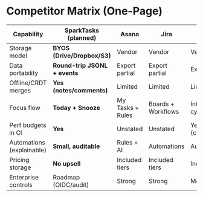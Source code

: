 # Competitor Matrix (One-Page)

| Capability                | SparkTasks (planned)          | Asana            | Jira               | Linear         | Trello         | ClickUp        | Notion Tasks   |
| ------------------------- | ----------------------------- | ---------------- | ------------------ | -------------- | -------------- | -------------- | -------------- |
| Storage model             | **BYOS (Drive/Dropbox/S3)**   | Vendor           | Vendor             | Vendor         | Vendor/Add-ons | Vendor         | Vendor         |
| Data portability          | **Round-trip JSONL + events** | Export partial   | Export partial     | Export         | CSV/JSON       | CSV/JSON       | CSV            |
| Offline/CRDT merges       | **Yes (notes/comments)**      | Limited          | Limited            | Limited        | Limited        | Limited        | Limited        |
| Focus flow                | **Today + Snooze**            | My Tasks + Rules | Boards + Workflows | Inbox + cycles | Boards         | Everything hub | Databases      |
| Perf budgets in CI        | **Yes**                       | Unstated         | Unstated           | Yes (culture)  | No             | Unstated       | Unstated       |
| Automations (explainable) | **Small, auditable**          | Rules + AI       | Automations        | Automations    | Butler         | Automations    | Limited        |
| Pricing storage           | **No upsell**                 | Included tiers   | Included tiers     | Included       | Add-ons        | Included tiers | Included tiers |
| Enterprise controls       | Roadmap (OIDC/audit)          | Strong           | Strong             | Medium         | Weak           | Medium         | Weak           |
